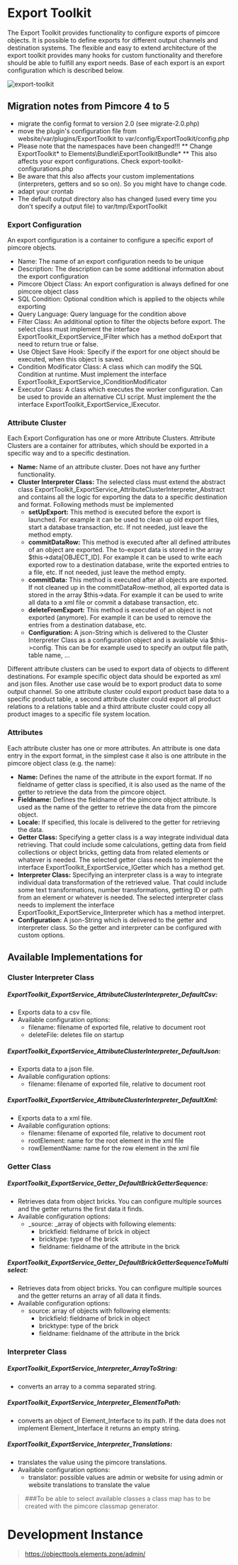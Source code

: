 # Export Toolkit
The Export Toolkit provides functionality to configure exports of pimcore objects. It is possible to define exports for different output channels and destination systems. The flexible and easy to extend architecture of the export toolkit provides many hooks for custom functionality and therefore should be able to fulfill any export needs. 
Base of each export is an export configuration which is described below.

![export-toolkit](doc/images/export-toolkit.png)

## Migration notes from Pimcore 4 to 5

* migrate the config format to version 2.0 (see migrate-2.0.php)
* move the plugin's configuration file from website/var/plugins/ExportToolkit to 
            var/config/ExportToolkit/config.php
* Please note that the namespaces have been changed!!!
** Change ExportToolkit\* to Elements\Bundle\ExportToolkitBundle\*
** This also affects your export configurations. Check export-toolkit-configurations.php
* Be aware that this also affects your custom implementations (interpreters, getters and so so on). So you might have to change code. 
* adapt your crontab 
* The default output directory also has changed (used every time you don't specify a output file) to var/tmp/ExportToolkit

### Export Configuration

An export configuration is a container to configure a specific export of pimcore objects.

- Name: The name of an export configuration needs to be unique
- Description: The description can be some additional information about the export configuration
- Pimcore Object Class: An export configuration is always defined for one pimcore object class
- SQL Condition: Optional condition which is applied to the objects while exporting
- Query Language: Query language for the condition above
- Filter Class: An additional option to filter the objects before export. The select class must implement the interface ExportToolkit_ExportService_IFilter which has a method doExport that need to return true or false.
- Use Object Save Hook: Specify if the export for one object should be executed, when this object is saved.
- Condition Modificator Class: A class which can modify the SQL Condition at runtime. Must implement the interface ExportToolkit_ExportService_IConditionModificator
- Executor Class: A class which executes the worker configuration. Can be used to provide an alternative CLI script. Must implement the the interface ExportToolkit_ExportService_IExecutor.



### Attribute Cluster

Each Export Configuration has one or more Attribute Clusters. Attribute Clusters are a container for attributes, which should be exported in a specific way and to a specific destination.
* **Name:** Name of an attribute cluster. Does not have any further functionality.
* **Cluster Interpreter Class:** The selected class must extend the abstract class ExportToolkit_ExportService_AttributeClusterInterpreter_Abstract and contains all the logic for exporting the data to a specific destination and format. Following methods must be implemented
  * **setUpExport:** This method is executed before the export is launched.
    For example it can be used to clean up old export files, start a database transaction, etc.
    If not needed, just leave the method empty.
  * **commitDataRow:** This method is executed after all defined attributes of an object are exported. The to-export data is stored in the array $this->data[OBJECT_ID].
    For example it can be used to write each exported row to a destination database, write the exported entries to a file, etc.
    If not needed, just leave the method empty.
  * **commitData:** This method is executed after all objects are exported. If not cleaned up in the commitDataRow-method, all exported data is stored in the array $this->data.
    For example it can be used to write all data to a xml file or commit a database transaction, etc.
  * **deleteFromExport:** This method is executed of an object is not exported (anymore).
    For example it can be used to remove the entries from a destination database, etc.
  * **Configuration:** A json-String which is delivered to the Cluster Interpreter Class as a configuration object and is available via $this->config. This can be for example used to specify an output file path, table name, …

Different attribute clusters can be used to export data of objects to different destinations. For example specific object data should be exported as xml and json files.
Another use case would be to export product data to some output channel. So one attribute cluster could export product base data to a specific product table, a second attribute cluster could export all product relations to a relations table and a third attribute cluster could copy all product images to a specific file system location.


### Attributes

Each attribute cluster has one or more attributes. An attribute is one data entry in the export format, in the simplest case it also is one attribute in the pimcore object class (e.g. the name):
* **Name:** Defines the name of the attribute in the export format. If no fieldname of getter class is specified, it is also used as the name of the getter to retrieve the data from the pimcore object.
* **Fieldname:** Defines the fieldname of the pimcore object attribute. Is used as the name of the getter to retrieve the data from the pimcore object.
* **Locale:** If specified, this locale is delivered to the getter for retrieving the data.
* **Getter Class:** Specifying a getter class is a way integrate individual data retrieving. That could include some calculations, getting data from field collections or object bricks, getting data from related elements or whatever is needed.
   The selected getter class needs to implement the interface ExportToolkit_ExportService_IGetter which has a method get.
* **Interpreter Class:** Specifying an interpreter class is a way to integrate individual data transformation of the retrieved value. That could include some text transformations, number transformations, getting ID or path from an element or whatever is needed.
   The selected interpreter class needs to implement the interface ExportToolkit_ExportService_IInterpreter which has a method interpret.
* **Configuration:** A json-String which is delivered to the getter and interpreter class. So the getter and interpreter can be configured with custom options.



## Available Implementations for

### Cluster Interpreter Class

##### ExportToolkit_ExportService_AttributeClusterInterpreter_DefaultCsv:
* Exports data to a csv file.
* Available configuration options:
  * filename: filename of exported file, relative to document root
  * deleteFile: deletes file on startup

##### ExportToolkit_ExportService_AttributeClusterInterpreter_DefaultJson:
* Exports data to a json file.
* Available configuration options:
  * filename: filename of exported file, relative to document root

##### ExportToolkit_ExportService_AttributeClusterInterpreter_DefaultXml:
* Exports data to a xml file.
* Available configuration options:
  * filename: filename of exported file, relative to document root
  * rootElement: name for the root element in the xml file
  * rowElementName: name for the row element in the xml file


### Getter Class

##### ExportToolkit_ExportService_Getter_DefaultBrickGetterSequence:
* Retrieves data from object bricks. You can configure multiple sources and the getter returns the first data it finds.
* Available configuration options:
  * _source: _array of objects with following elements:
    * brickfield: fieldname of brick in object
    * bricktype: type of the brick
    * fieldname: fieldname of the attribute in the brick

##### ExportToolkit_ExportService_Getter_DefaultBrickGetterSequenceToMultiselect:
* Retrieves data from object bricks. You can configure multiple sources and the getter returns an array of all data it finds.
* Available configuration options:
  * source: array of objects with following elements:
      * brickfield: fieldname of brick in object
      * bricktype: type of the brick
      * fieldname: fieldname of the attribute in the brick


### Interpreter Class

##### ExportToolkit_ExportService_Interpreter_ArrayToString:
* converts an array to a comma separated string.

##### ExportToolkit_ExportService_Interpreter_ElementToPath:
* converts an object of Element_Interface to its path. If the data does not implement Element_Interface it returns an empty string.

##### ExportToolkit_ExportService_Interpreter_Translations:
* translates the value using the pimcore translations.
* Available configuration options:
   * translator: possible values are admin or website for using admin or website translations to translate the value


> ###To be able to select available classes a class map has to be created with the pimcore classmap generator.


# Development Instance 
> https://objecttools.elements.zone/admin/ 

